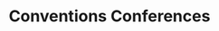 ---
title: Conventions Conferences
longTitle: 'Conventions (Conferences)'
tags:
- gccommon
usedFor:
- "[[Conferences]]"
---